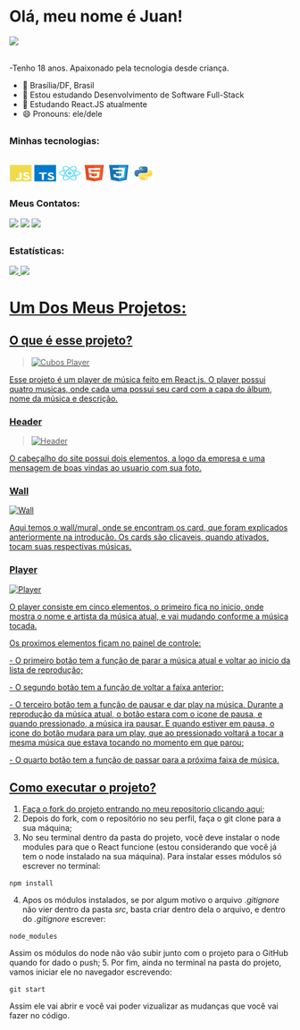 # Olá, meu nome é Juan!
<div> 
  <a href="https://www.linkedin.com/in/juan-nicolas/" target="_blank"><img src="https://img.shields.io/badge/-LinkedIn-%230077B5?style=for-the-badge&logo=linkedin&logoColor=white" target="_blank"></a>
</div>

##

-Tenho 18 anos. Apaixonado pela tecnologia desde criança.

- 📍 Brasília/DF, Brasil
- 🔭 Estou estudando Desenvolvimento de Software Full-Stack
- 🌱 Estudando React.JS atualmente
- 😄 Pronouns: ele/dele

##

### Minhas tecnologias:
<div style="display: inline_block"><br>
  <img align="center" alt="Juan-Js" height="30" width="40" src="https://raw.githubusercontent.com/devicons/devicon/master/icons/javascript/javascript-plain.svg">
  <img align="center" alt="Juan-Ts" height="30" width="40" src="https://raw.githubusercontent.com/devicons/devicon/master/icons/typescript/typescript-plain.svg">
  <img align="center" alt="Juan-React" height="30" width="40" src="https://raw.githubusercontent.com/devicons/devicon/master/icons/react/react-original.svg">
  <img align="center" alt="Juan-HTML" height="30" width="40" src="https://raw.githubusercontent.com/devicons/devicon/master/icons/html5/html5-original.svg">
  <img align="center" alt="Juan-CSS" height="30" width="40" src="https://raw.githubusercontent.com/devicons/devicon/master/icons/css3/css3-original.svg">
  <img align="center" alt="Juan-Python" height="30" width="40" src="https://raw.githubusercontent.com/devicons/devicon/master/icons/python/python-original.svg">
</div>

##

### Meus Contatos:
<div>
  <a href = "mailto:juannicolasdev@gmail.com"><img src="https://img.shields.io/badge/-Gmail-%23333?style=for-the-badge&logo=gmail&logoColor=white" target="_blank"></a>
  <a href="https://instagram.com/juannicolas5051" target="_blank"><img src="https://img.shields.io/badge/-Instagram-%23E4405F?style=for-the-badge&logo=instagram&logoColor=white" target="_blank"></a>
  <a href="https://www.tiktok.com/@umfuturodev" target="_blank"><img src="https://cdn.icon-icons.com/icons2/2530/PNG/512/tiktok_button_icon_151836.png" height="30"  target="_blank"></a>
  
</div>

##

### Estatísticas:
<div>
<a href="https://github.com/juan-bl">
<img loading="lazy" height="160em" src="https://github-readme-stats.vercel.app/api/top-langs/?username=juan-bl&layout=compact&langs_count=7&theme=dracula"/>
<img loading="lazy" height="160em" src="https://github-readme-stats.vercel.app/api?username=juan-bl&show_icons=true&theme=dracula&include_all_commits=true&count_private=true"/>
</div>

##

# Um Dos Meus Projetos:

## O que é esse projeto?

> ![Cubos Player](https://user-images.githubusercontent.com/129800235/255066640-25178efe-1644-448c-9f50-52b21028835a.png)

<section>
  <p>Esse projeto é um player de música feito em React.js. O player possui quatro musicas, onde cada uma possui seu card com a capa do álbum, nome da música e descrição.</p>
</section>

### Header

> ![Header](https://user-images.githubusercontent.com/129800235/255067947-64bec38f-2a11-4f32-920b-9c49cadab44b.png)

<section>  
  <p>O cabeçalho do site possui dois elementos, a logo da empresa e uma mensagem de boas vindas ao usuario com sua foto.</p>
</section>

### Wall

![Wall](https://github.com/juan-bl/juan-bl/assets/129800235/28efdbcc-af08-4692-838d-26a64857be96)

<section>
  <p>Aqui temos o wall/mural, onde se encontram os card, que foram explicados anteriormente na introdução. Os cards são clicaveis, quando ativados, tocam suas respectivas músicas.</p>
</section>

### Player

![Player](https://github.com/juan-bl/juan-bl/assets/129800235/b3bdf91f-3e4f-4d6c-b0b8-ecb0660801d7)

<section>
  <p>O player consiste em cinco elementos, o primeiro fica no inicio, onde mostra o nome e artista da música atual, e vai mudando conforme a música tocada.</p>
  <p>Os proximos elementos ficam no painel de controle:</p>
  <p>- O primeiro botão tem a função de parar a música atual e voltar ao inicio da lista de reprodução;</p>
  <p>- O segundo botão tem a função de voltar a faixa anterior;</p>
  <p>- O terceiro botão tem a função de pausar e dar play na música. Durante a reprodução da música atual, o botão estara com o icone de pausa, e quando pressionado, a música ira pausar. E quando estiver em pausa, o icone do botão mudara para um play, que ao pressionado voltará a tocar a mesma música que estava tocando no momento em que parou;</p>
  <p>- O quarto botão tem a função de passar para a próxima faixa de música.</p>
</section>

## Como executar o projeto?

  1. Faça o fork do projeto entrando no meu repositorio <a href = "https://github.com/juan-bl/desafio-frontend-m03-ddst12" target="_blank">clicando aqui</a>;
  2. Depois do fork, com o repositório no seu perfil, faça o git clone para a sua máquina;
  3. No seu terminal dentro da pasta do projeto, você deve instalar o node modules para que o React funcione (estou considerando que você já tem o node instalado na sua máquina). Para instalar esses módulos só escrever no terminal:
  ```
  npm install
  ```
  4. Apos os módulos instalados, se por algum motivo o arquivo _.gitignore_ não vier dentro da pasta _src_, basta criar dentro dela o arquivo, e dentro do _.gitignore_ escrever:
  ```
  node_modules
  ```
  Assim os módulos do node não vão subir junto com o projeto para o GitHub quando for dado o push;
  5. Por fim, ainda no terminal na pasta do projeto, vamos iniciar ele no navegador escrevendo:
  ```
  git start
  ```
  Assim ele vai abrir e você vai poder vizualizar as mudanças que você vai fazer no código.
